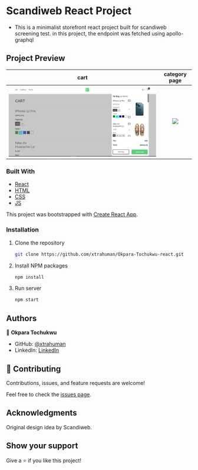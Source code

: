 # Scandiweb React Project
- This is a minimalist storefront react project built for scandiweb screening test. in this project, the endpoint was fetched using apollo-graphql

## Project Preview

 cart                                    |  category page
:---------------------------------------:|:---------------------------------------:
![](./client/public/cart.PNG)                   |  ![](./client/public/cate.gory.PNG) 



### Built With

- [React](https://es.reactjs.org/)
- [HTML](https://www.w3schools.com/html/)
- [CSS](https://www.w3schools.com/css/)
- [JS](https://www.javascript.com/)


This project was bootstrapped with [Create React App](https://github.com/facebook/create-react-app).

### Installation

1. Clone the repository
   ```sh
   git clone https://github.com/xtrahuman/Okpara-Tochukwu-react.git
   ```
2. Install NPM packages
   ```sh
   npm install
   ```
3. Run server
   ```sh
   npm start
   ```
## Authors

👤 **Okpara Tochukwu**

- GitHub: [@xtrahuman](https://github.com/xtrahuman)
- LinkedIn: [LinkedIn](https://linkedin.com/in/tochukwuokpara)

## 🤝 Contributing

Contributions, issues, and feature requests are welcome!

Feel free to check the [issues page](../../issues/).

## Acknowledgments

Original design idea by Scandiweb.

## Show your support

Give a ⭐️ if you like this project!
